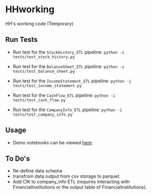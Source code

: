 # HHworking
HH's working code (Temporary)


## Run Tests

- Run test for the `StockHistory_ETL` pipeline:
  `python -i tests/test_stock_history.py`

- Run test for the `BalanceSheet_ETL` pipeline:
  `python -i tests/test_balance_sheet.py`

- Run test for the `IncomeStatement_ETL` pipeline:
  `python -i tests/test_income_statement.py`

- Run test for the `CashFlow_ETL` pipeline:
  `python -i tests/test_cash_flow.py`

- Run test for the `CompanyInfo_ETL` pipeline:
  `python -i tests/test_company_info.py`

## Usage

- Demo notebooks can be viewed [here](./notebooks/demo/). 

## To Do's

- Re-define data schema
- transfrom data output from csv storage to parquet.
- Add CIK to company_info ETL (requires interacting with FinancialInstitutions or the output table of FinancialInstitutions). 

